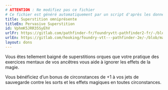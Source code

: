 ```yaml
---
# ATTENTION : Ne modifiez pas ce fichier
# Ce fichier est généré automatiquement par un script d'après les données du module Foundry VTT officiel et de sa traduction
title: Superstition omniprésente
titleEn: Pervasive Superstition
id: VphmK5JRR35SyEhV
urlFr: https://gitlab.com/pathfinder-fr/foundryvtt-pathfinder2-fr/-/blob/master/data/feats/VphmK5JRR35SyEhV.htm
urlEn: https://gitlab.com/hooking/foundry-vtt---pathfinder-2e/-/blob/master/packs/data/feats.db/pervasive-superstition.json
layout: dons
---
```

Vous êtes tellement baigné de superstitions orques que votre pratique des exercices mentaux de vos ancêtres vous aide à ignorer les effets de la magie.

Vous bénéficiez d’un bonus de circonstances de +1 à vos jets de sauvegarde contre les sorts et les effets magiques en toutes circonstances.
